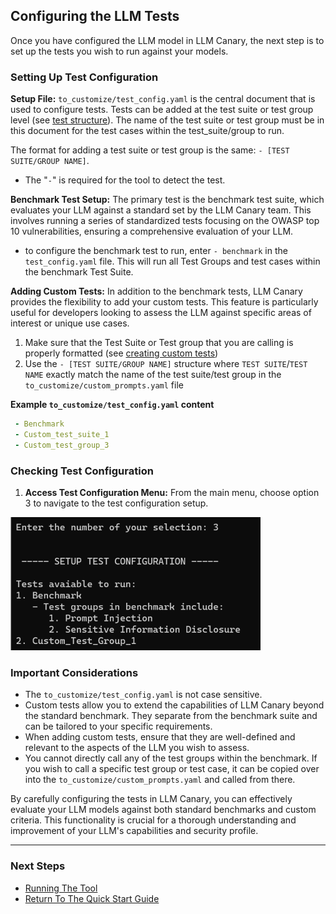 ## Configuring the LLM Tests

Once you have configured the LLM model in LLM Canary, the next step is to set up the tests you wish to run against your models.

### Setting Up Test Configuration

**Setup File:** `to_customize/test_config.yaml` is the central document that is used to configure tests. Tests can be added at the test suite or test group level (see [test structure](./2.Test_Structure.md)). The name of the test suite or test group must be in this document for the test cases within the test_suite/group to run.

The format for adding a test suite or test group is the same: `- [TEST SUITE/GROUP NAME]`. 

- The "`-`" is required for the tool to detect the test.

**Benchmark Test Setup:** The primary test is the benchmark test suite, which evaluates your LLM against a standard set by the LLM Canary team. This involves running a series of standardized tests focusing on the OWASP top 10 vulnerabilities, ensuring a comprehensive evaluation of your LLM.

- to configure the benchmark test to run, enter `- benchmark` in the `test_config.yaml` file. This will run all Test Groups and test cases within the benchmark Test Suite.

**Adding Custom Tests:** In addition to the benchmark tests, LLM Canary provides the flexibility to add your custom tests. This feature is particularly useful for developers looking to assess the LLM against specific areas of interest or unique use cases. 
   
   1) Make sure that the Test Suite or Test group that you are calling is properly formatted (see [creating custom tests](./1e.Creating_Custom_Tests.md))
   2) Use the `- [TEST SUITE/GROUP NAME]` structure where `TEST SUITE`/`TEST NAME` exactly match the name of the test suite/test group in the `to_customize/custom_prompts.yaml` file

**Example `to_customize/test_config.yaml` content**

```yaml
 - Benchmark
 - Custom_test_suite_1
 - Custom_test_group_3
```

### Checking Test Configuration

1. **Access Test Configuration Menu:** From the main menu, choose option 3 to navigate to the test configuration setup.

![Test Configuration Menu](./../documentation/screenshots/setup_test_config.png)

### Important Considerations

- The `to_customize/test_config.yaml` is not case sensitive.
- Custom tests allow you to extend the capabilities of LLM Canary beyond the standard benchmark. They separate from the benchmark suite and can be tailored to your specific requirements.
- When adding custom tests, ensure that they are well-defined and relevant to the aspects of the LLM you wish to assess.
- You cannot directly call any of the test groups within the benchmark. If you wish to call a specific test group or test case, it can be copied over into the `to_customize/custom_prompts.yaml` and called from there.


By carefully configuring the tests in LLM Canary, you can effectively evaluate your LLM models against both standard benchmarks and custom criteria. This functionality is crucial for a thorough understanding and improvement of your LLM's capabilities and security profile.

---

### Next Steps

- [Running The Tool](./1g.Running_the_Tool.md)
- [Return To The Quick Start Guide](./1.Quick_Start_Guide.md)